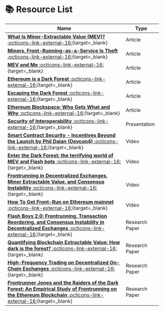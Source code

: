 
# :books: Resource List

| Name                                                                                                                                                                                      | Type           |
|-------------------------------------------------------------------------------------------------------------------------------------------------------------------------------------------|----------------|
| [**What Is Miner-Extractable Value (MEV)?** :octicons-link-external-16:][what-is]{target=_blank}                                                                                          | Article        |
| [**Miners, Front-Running-as-a-Service Is Theft** :octicons-link-external-16:][is-theft]{target=_blank}                                                                                    | Article        |
| [**MEV and Me** :octicons-link-external-16:][mev-and-me]{target=_blank}                                                                                                                   | Article        |
| [**Ethereum is a Dark Forest** :octicons-link-external-16:][dark-forest]{target=_blank}                                                                                                   | Article        |
| [**Escaping the Dark Forest** :octicons-link-external-16:][escape-dark-forest]{target=_blank}                                                                                             | Article        |
| [**Ethereum Blockspace: Who Gets What and Why** :octicons-link-external-16:][eth-blockspace]{target=_blank}                                                                               | Article        |
| [**Security of Interoperability** :octicons-link-external-16:][security-interoperability]{target=_blank}                                                                               | Presentation        |
| [**Smart Contract Security - Incentives Beyond the Launch by Phil Daian (Devcon4)** :octicons-link-external-16:][smart-contract-sec]{target=_blank}                                       | Video          |
| [**Enter the Dark Forest: the terrifying world of MEV and Flash bots** :octicons-link-external-16:][enter-dark-forest]{target=_blank}                                                     | Video          |
| [**Frontrunning in Decentralized Exchanges, Miner Extractable Value, and Consensus Instability** :octicons-link-external-16:][fr-in-dex]{target=_blank}                                   | Video          |
| [**How To Get Front-Run on Ethereum mainnet** :octicons-link-external-16:][get-front-run]{target=_blank}                                                                                  | Video          |
| [**Flash Boys 2.0: Frontrunning, Transaction Reordering, and Consensus Instability in Decentralized Exchanges** :octicons-link-external-16:][flash-boys-2]{target=_blank}                 | Research Paper |
| [**Quantifying Blockchain Extractable Value: How dark is the forest?** :octicons-link-external-16:][how-dark]{target=_blank}                                                              | Research Paper |
| [**High-Frequency Trading on Decentralized On-Chain Exchanges** :octicons-link-external-16:][high-freq]{target=_blank}                                                                    | Research Paper |
| [**Frontrunner Jones and the Raiders of the Dark Forest: An Empirical Study of Frontrunning on the Ethereum Blockchain** :octicons-link-external-16:][radiers-dark-forest]{target=_blank} | Research Paper |

[what-is]: https://blog.chain.link/what-is-miner-extractable-value-mev/
[is-theft]: https://www.coindesk.com/miners-front-running-service-theft
[mev-and-me]: https://research.paradigm.xyz/MEV
[dark-forest]: https://medium.com/@danrobinson/ethereum-is-a-dark-forest-ecc5f0505dff
[escape-dark-forest]: https://samczsun.com/escaping-the-dark-forest/
[eth-blockspace]: https://www.aniccaresearch.tech/blog/ethereum-blockspace-who-gets-what-and-why
[security-interoperability]: https://docs.google.com/presentation/d/1oZcp2a1fQUdJSVAOrkXSZKr9f4h_Ll66ZUPtrd1e8cc/edit#slide=id.gcddc79164f_1_3

[smart-contract-sec]: https://www.youtube.com/watch?v=i-oWE8hg6-0&ab_channel=EthereumFoundation
[enter-dark-forest]: https://www.youtube.com/watch?time_continue=943&v=Wd0at2Pu6xY&feature=emb_logo&ab_channel=TheDefiant
[fr-in-dex]: https://www.youtube.com/watch?v=vR1v7AQ8i3k&ab_channel=IEEESymposiumonSecurityandPrivacy
[get-front-run]: https://www.youtube.com/watch?v=UZ-NNd6yjFM&ab_channel=ScottBigelow

[flash-boys-2]: https://arxiv.org/abs/1904.05234
[how-dark]: https://arxiv.org/abs/2101.05511
[high-freq]: https://arxiv.org/abs/2009.14021
[radiers-dark-forest]: https://arxiv.org/abs/2102.03347
